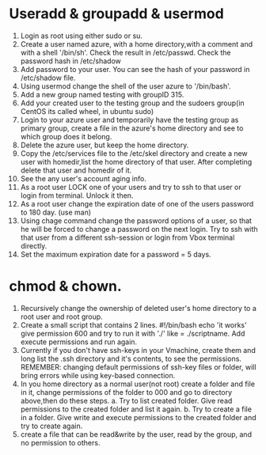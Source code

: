 # Useradd & groupadd & usermod
1. Login as root using either sudo or su. 
2. Create a user named azure, with a home directory,with a comment and with a shell '/bin/sh'.
Check the result in /etc/passwd. Check the password hash in /etc/shadow
3. Add password to your user. You can see the hash of your password in /etc/shadow file.
4. Using usermod change the shell of the user azure to '/bin/bash'. 
5. Add a new group named testing with groupID 315.
6. Add your created user to the testing group and the sudoers group(in CentOS its called wheel, in ubuntu sudo)
7. Login to your azure user and temporarily have the testing group as primary group, create a file in the azure's home directory and see to which group does it belong.
8. Delete the azure user, but keep the home directory.
9. Copy the /etc/services file to the /etc/skel directory and create a new user with homedir,list the home directory of that user. After completing delete that user and homedir of it.
10. See the any user's account aging info. 
11. As a root user LOCK one of your users and try to ssh to that user or login from terminal. Unlock it then.
12. As a root user change the expiration date of one of the users password to 180 day. (use man)
13. Using chage command change the password options of a user, so that he will be forced to change a password on the next login. Try to ssh with that user from a different ssh-session or login from Vbox terminal directly.
14. Set the maximum expiration date for a password = 5 days. 

# chmod & chown. 
1. Recursively change the ownership of deleted user's home directory to a root user and root group. 
2. Create a small script that contains 2 lines.
  #!/bin/bash
  echo 'it works'
give permission 600 and try to run it with './' like = ./scriptname. Add execute permissions and run again.
3. Currently if you don't have ssh-keys in your Vmachine, create them and long list the .ssh directory and it's contents, to see the permissions. REMEMBER: changing default permissions of ssh-key files or folder, will bring errors while using key-based connection.
4. In you home directory as a normal user(not root) create a folder and file in it, change permissions of the folder to 000 and go to directory above,then do these steps.
    a. Try to list created folder. Give read permissions to the created folder and list it again.
    b. Try to create a file in a folder. Give write and execute permissions to the created folder and try to create again.
5. create a file that can be read&write by the user, read by the group, and no permission to others.


